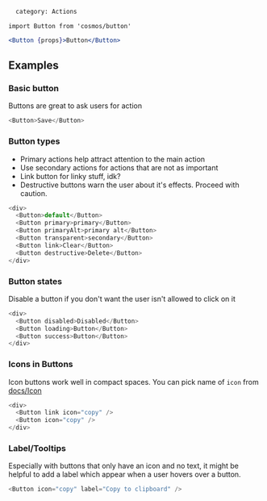 ```meta
  category: Actions
```

`import Button from 'cosmos/button'`

```jsx
<Button {props}>Button</Button>
```

## Examples

### Basic button

Buttons are great to ask users for action

```js
<Button>Save</Button>
```

### Button types

* Primary actions help attract attention to the main action
* Use secondary actions for actions that are not as important
* Link button for linky stuff, idk?
* Destructive buttons warn the user about it's effects. Proceed with caution.

```js
<div>
  <Button>default</Button>
  <Button primary>primary</Button>
  <Button primaryAlt>primary alt</Button>
  <Button transparent>secondary</Button>
  <Button link>Clear</Button>
  <Button destructive>Delete</Button>
</div>
```

### Button states

Disable a button if you don't want the user isn't allowed to click on it

```js
<div>
  <Button disabled>Disabled</Button>
  <Button loading>Button</Button>
  <Button success>Button</Button>
</div>
```

### Icons in Buttons

Icon buttons work well in compact spaces. You can pick name of `icon` from [docs/Icon](/docs/Icon)

```js
<div>
  <Button link icon="copy" />
  <Button icon="copy" />
</div>
```

### Label/Tooltips

Especially with buttons that only have an icon and no text, it might be helpful to add a label
which appear when a user hovers over a button.

```js
<Button icon="copy" label="Copy to clipboard" />
```
